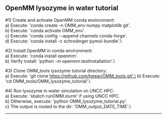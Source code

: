 ## OpenMM lysozyme in water tutorial

#1) Create and activate OpenMM conda environment:\
    a) Execute: 'conda create -n OMM_env numpy matplotlib git'.\
    b) Execute: 'conda activate OMM_env'.\
    c) Execute: 'conda config --append channels conda-forge'.\
    d) Execute: 'conda install -c schrodinger pymol-bundle'.\

#2) Install OpenMM in conda environment:\
    a) Execute: 'conda install openmm'.\
    b) Verify install: 'python -m openmm.testInstallation'.\

#3) Clone OMM_tools lysozyme tutorial directory:\
    a) Execute: 'git clone https://github.com/tgrear/OMM_tools.git'.\
    b) Execute: 'cd OMM_tools/OMM_lysozyme_tutorial'.\

#4) Run lysozyme in water simulation on UNCC HPC:\
    a) Execute: 'sbatch runOMM.slurm' if using UNCC HPC.\
    b) Otherwise, execute: 'python OMM_lysozyme_tutorial.py'.\
    c) The output is routed to the dir: 'OMM_output_DATE_TIME'.\

---
